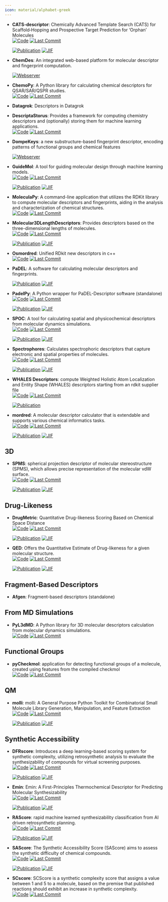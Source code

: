 ```yaml
---
icon: material/alphabet-greek
---
```





- **CATS-descriptor**: Chemically Advanced Template Search (CATS) for Scaffold‐Hopping and Prospective Target Prediction for ‘Orphan’ Molecules  
    [![Code](https://img.shields.io/github/stars/alexarnimueller/cats-descriptor?style=for-the-badge&logo=github)](https://github.com/alexarnimueller/cats-descriptor) 
    [![Last Commit](https://img.shields.io/github/last-commit/alexarnimueller/cats-descriptor?style=for-the-badge&logo=github)](https://github.com/alexarnimueller/cats-descriptor) 

    [![Publication](https://img.shields.io/badge/Publication-Citations:142-blue?style=for-the-badge&logo=bookstack)](https://doi.org/10.1002%2Fminf.201200141) 
    [![JIF](https://img.shields.io/badge/Impact_Factor-2.80-purple?style=for-the-badge&logo=academia)](https://doi.org/10.1002%2Fminf.201200141)



- **ChemDes**: An integrated web-based platform for molecular descriptor and fingerprint computation.  


    [![Webserver](https://img.shields.io/badge/Webserver-online-brightgreen?style=for-the-badge&logo=cachet&logoColor=65FF8F)](http://www.scbdd.com/chemdes/) 


- **ChemoPy**: A Python library for calculating chemical descriptors for QSAR/SAR/QSPR studies.  
    [![Code](https://img.shields.io/github/stars/ifyoungnet/Chemopy?tab=readme-ov-file?style=for-the-badge&logo=github)](https://github.com/ifyoungnet/Chemopy?tab=readme-ov-file) 
    [![Last Commit](https://img.shields.io/github/last-commit/ifyoungnet/Chemopy?tab=readme-ov-file?style=for-the-badge&logo=github)](https://github.com/ifyoungnet/Chemopy?tab=readme-ov-file) 




- **Datagrok**: Descriptors in Datagrok  




- **DescriptaStorus**: Provides a framework for computing chemistry descriptors and (optionally) storing them for machine learning applications.  
    [![Code](https://img.shields.io/github/stars/bp-kelley/descriptastorus?style=for-the-badge&logo=github)](https://github.com/bp-kelley/descriptastorus) 
    [![Last Commit](https://img.shields.io/github/last-commit/bp-kelley/descriptastorus?style=for-the-badge&logo=github)](https://github.com/bp-kelley/descriptastorus) 




- **DompeKeys**: a new substructure-based fingerprint descriptor, encoding patterns of functional groups and chemical features  


    [![Webserver](https://img.shields.io/badge/Webserver-online-brightgreen?style=for-the-badge&logo=cachet&logoColor=65FF8F)](https://dompekeys.exscalate.eu/) 


- **GuideMol**: A tool for guiding molecular design through machine learning models.  
    [![Code](https://img.shields.io/github/stars/jairesdesousa/guidemol?style=for-the-badge&logo=github)](https://github.com/jairesdesousa/guidemol) 
    [![Last Commit](https://img.shields.io/github/last-commit/jairesdesousa/guidemol?style=for-the-badge&logo=github)](https://github.com/jairesdesousa/guidemol) 

    [![Publication](https://img.shields.io/badge/Publication-Citations:8-blue?style=for-the-badge&logo=bookstack)](https://doi.org/10.1002/minf.202300190) 
    [![JIF](https://img.shields.io/badge/Impact_Factor-2.80-purple?style=for-the-badge&logo=academia)](https://doi.org/10.1002/minf.202300190)



- **MoleculaPy**: A command-line application that utilizes the RDKit library to compute molecular descriptors and fingerprints, aiding in the analysis and characterization of chemical structures.  
    [![Code](https://img.shields.io/github/stars/kamilpytlak/MoleculaPy?style=for-the-badge&logo=github)](https://github.com/kamilpytlak/MoleculaPy) 
    [![Last Commit](https://img.shields.io/github/last-commit/kamilpytlak/MoleculaPy?style=for-the-badge&logo=github)](https://github.com/kamilpytlak/MoleculaPy) 




- **Molecular3DLengthDescriptors**: Provides descriptors based on the three-dimensional lengths of molecules.  
    [![Code](https://img.shields.io/github/stars/ThomasJewson/Molecular3DLengthDescriptors?style=for-the-badge&logo=github)](https://github.com/ThomasJewson/Molecular3DLengthDescriptors) 
    [![Last Commit](https://img.shields.io/github/last-commit/ThomasJewson/Molecular3DLengthDescriptors?style=for-the-badge&logo=github)](https://github.com/ThomasJewson/Molecular3DLengthDescriptors) 

    [![Publication](https://img.shields.io/badge/Publication-Citations:37-blue?style=for-the-badge&logo=bookstack)](https://doi.org/10.1021/acs.jcim.6b00565) 
    [![JIF](https://img.shields.io/badge/Impact_Factor-5.60-purple?style=for-the-badge&logo=academia)](https://doi.org/10.1021/acs.jcim.6b00565)



- **Osmordred**: Unified RDkit new descriptors in c++  
    [![Code](https://img.shields.io/github/stars/osmoai/osmordred?style=for-the-badge&logo=github)](https://github.com/osmoai/osmordred) 
    [![Last Commit](https://img.shields.io/github/last-commit/osmoai/osmordred?style=for-the-badge&logo=github)](https://github.com/osmoai/osmordred) 




- **PaDEL**: A software for calculating molecular descriptors and fingerprints.  

    [![Publication](https://img.shields.io/badge/Publication-Citations:2181-blue?style=for-the-badge&logo=bookstack)](https://doi.org/10.1002/jcc.21707) 
    [![JIF](https://img.shields.io/badge/Impact_Factor-3.40-purple?style=for-the-badge&logo=academia)](https://doi.org/10.1002/jcc.21707)



- **PadelPy**: A Python wrapper for PaDEL-Descriptor software (standalone)  
    [![Code](https://img.shields.io/github/stars/ecrl/padelpy?style=for-the-badge&logo=github)](https://github.com/ecrl/padelpy) 
    [![Last Commit](https://img.shields.io/github/last-commit/ecrl/padelpy?style=for-the-badge&logo=github)](https://github.com/ecrl/padelpy) 

    [![Publication](https://img.shields.io/badge/Publication-Citations:2181-blue?style=for-the-badge&logo=bookstack)](https://doi.org/10.1002/jcc.21707) 
    [![JIF](https://img.shields.io/badge/Impact_Factor-3.40-purple?style=for-the-badge&logo=academia)](https://doi.org/10.1002/jcc.21707)



- **SPOC**: A tool for calculating spatial and physicochemical descriptors from molecular dynamics simulations.  
    [![Code](https://img.shields.io/github/stars/WhitestoneYang/spoc?style=for-the-badge&logo=github)](https://github.com/WhitestoneYang/spoc) 
    [![Last Commit](https://img.shields.io/github/last-commit/WhitestoneYang/spoc?style=for-the-badge&logo=github)](https://github.com/WhitestoneYang/spoc) 

    [![Publication](https://img.shields.io/badge/Publication-Citations:18-blue?style=for-the-badge&logo=bookstack)](https://doi.org/10.1002/cphc.202200255) 
    [![JIF](https://img.shields.io/badge/Impact_Factor-2.30-purple?style=for-the-badge&logo=academia)](https://doi.org/10.1002/cphc.202200255)



- **Spectrophores**: Calculates spectrophoric descriptors that capture electronic and spatial properties of molecules.  
    [![Code](https://img.shields.io/github/stars/silicos-it/spectrophore?style=for-the-badge&logo=github)](https://github.com/silicos-it/spectrophore) 
    [![Last Commit](https://img.shields.io/github/last-commit/silicos-it/spectrophore?style=for-the-badge&logo=github)](https://github.com/silicos-it/spectrophore) 

    [![Publication](https://img.shields.io/badge/Publication-Citations:14-blue?style=for-the-badge&logo=bookstack)](https://doi.org/10.1186/s13321-018-0268-9) 
    [![JIF](https://img.shields.io/badge/Impact_Factor-7.10-purple?style=for-the-badge&logo=academia)](https://doi.org/10.1186/s13321-018-0268-9)



- **WHALES Descriptors**: compute Weighted Holistic Atom Localization and Entity Shape (WHALES) descriptors starting from an rdkit supplier file  
    [![Code](https://img.shields.io/github/stars/grisoniFr/whales_descriptors?style=for-the-badge&logo=github)](https://github.com/grisoniFr/whales_descriptors) 
    [![Last Commit](https://img.shields.io/github/last-commit/grisoniFr/whales_descriptors?style=for-the-badge&logo=github)](https://github.com/grisoniFr/whales_descriptors) 

    [![Publication](https://img.shields.io/badge/Publication-Citations:0-blue?style=for-the-badge&logo=bookstack)](None) 



- **mordred**: A molecular descriptor calculator that is extendable and supports various chemical informatics tasks.  
    [![Code](https://img.shields.io/github/stars/mordred-descriptor/mordred?style=for-the-badge&logo=github)](https://github.com/mordred-descriptor/mordred) 
    [![Last Commit](https://img.shields.io/github/last-commit/mordred-descriptor/mordred?style=for-the-badge&logo=github)](https://github.com/mordred-descriptor/mordred) 

    [![Publication](https://img.shields.io/badge/Publication-Citations:880-blue?style=for-the-badge&logo=bookstack)](https://doi.org/10.1186/s13321-018-0258-y) 
    [![JIF](https://img.shields.io/badge/Impact_Factor-7.10-purple?style=for-the-badge&logo=academia)](https://doi.org/10.1186/s13321-018-0258-y)


## **3D**


- **SPMS**: spherical projection descriptor of molecular stereostructure (SPMS), which allows precise representation of the molecular vdW surface.  
    [![Code](https://img.shields.io/github/stars/licheng-xu-echo/SPMS?style=for-the-badge&logo=github)](https://github.com/licheng-xu-echo/SPMS) 
    [![Last Commit](https://img.shields.io/github/last-commit/licheng-xu-echo/SPMS?style=for-the-badge&logo=github)](https://github.com/licheng-xu-echo/SPMS) 

    [![Publication](https://img.shields.io/badge/Publication-Citations:5-blue?style=for-the-badge&logo=bookstack)](https://doi.org/10.1055/s-0040-1705977) 
    [![JIF](https://img.shields.io/badge/Impact_Factor-1.70-purple?style=for-the-badge&logo=academia)](https://doi.org/10.1055/s-0040-1705977)


## **Drug-Likeness**


- **DrugMetric**: Quantitative Drug-likeness Scoring Based on Chemical Space Distance  
    [![Code](https://img.shields.io/github/stars/renly0313/DrugMetric?style=for-the-badge&logo=github)](https://github.com/renly0313/DrugMetric) 
    [![Last Commit](https://img.shields.io/github/last-commit/renly0313/DrugMetric?style=for-the-badge&logo=github)](https://github.com/renly0313/DrugMetric) 

    [![Publication](https://img.shields.io/badge/Publication-Citations:5-blue?style=for-the-badge&logo=bookstack)](https://doi.org/10.1093/bib/bbae321) 
    [![JIF](https://img.shields.io/badge/Impact_Factor-6.80-purple?style=for-the-badge&logo=academia)](https://doi.org/10.1093/bib/bbae321)



- **QED**: Offers the Quantitative Estimate of Drug-likeness for a given molecular structure.  
    [![Code](https://img.shields.io/github/stars/silicos-it/qed?style=for-the-badge&logo=github)](https://github.com/silicos-it/qed) 
    [![Last Commit](https://img.shields.io/github/last-commit/silicos-it/qed?style=for-the-badge&logo=github)](https://github.com/silicos-it/qed) 

    [![Publication](https://img.shields.io/badge/Publication-Citations:1425-blue?style=for-the-badge&logo=bookstack)](https://doi.org/10.1038/nchem.1243) 
    [![JIF](https://img.shields.io/badge/Impact_Factor-19.20-purple?style=for-the-badge&logo=academia)](https://doi.org/10.1038/nchem.1243)


## **Fragment-Based Descriptors**


- **Afgen**: Fragment-based descriptors (standalone)  



## **From MD Simulations**


- **PyL3dMD**: A Python library for 3D molecular descriptors calculation from molecular dynamics simulations.  
    [![Code](https://img.shields.io/github/stars/panwarp/PyL3dMD?style=for-the-badge&logo=github)](https://github.com/panwarp/PyL3dMD) 
    [![Last Commit](https://img.shields.io/github/last-commit/panwarp/PyL3dMD?style=for-the-badge&logo=github)](https://github.com/panwarp/PyL3dMD) 



## **Functional Groups**


- **pyCheckmol**: application for detecting functional groups of a molecule, created using features from the compiled checkmol  
    [![Code](https://img.shields.io/github/stars/jeffrichardchemistry/pyCheckmol?style=for-the-badge&logo=github)](https://github.com/jeffrichardchemistry/pyCheckmol) 
    [![Last Commit](https://img.shields.io/github/last-commit/jeffrichardchemistry/pyCheckmol?style=for-the-badge&logo=github)](https://github.com/jeffrichardchemistry/pyCheckmol) 



## **QM**


- **molli**: molli: A General Purpose Python Toolkit for Combinatorial Small Molecule Library Generation, Manipulation, and Feature Extraction  
    [![Code](https://img.shields.io/github/stars/SEDenmarkLab/molli?style=for-the-badge&logo=github)](https://github.com/SEDenmarkLab/molli) 
    [![Last Commit](https://img.shields.io/github/last-commit/SEDenmarkLab/molli?style=for-the-badge&logo=github)](https://github.com/SEDenmarkLab/molli) 

    [![Publication](https://img.shields.io/badge/Publication-Citations:0-blue?style=for-the-badge&logo=bookstack)](https://doi.org/10.1021/acs.jcim.4c00424) 
    [![JIF](https://img.shields.io/badge/Impact_Factor-5.60-purple?style=for-the-badge&logo=academia)](https://doi.org/10.1021/acs.jcim.4c00424)


## **Synthetic Accessibility**


- **DFRscore**: Introduces a deep learning-based scoring system for synthetic complexity, utilizing retrosynthetic analysis to evaluate the synthesizability of compounds for virtual screening purposes.  
    [![Code](https://img.shields.io/github/stars/Hwoo-Kim/DFRscore?style=for-the-badge&logo=github)](https://github.com/Hwoo-Kim/DFRscore) 
    [![Last Commit](https://img.shields.io/github/last-commit/Hwoo-Kim/DFRscore?style=for-the-badge&logo=github)](https://github.com/Hwoo-Kim/DFRscore) 

    [![Publication](https://img.shields.io/badge/Publication-Citations:6-blue?style=for-the-badge&logo=bookstack)](https://doi.org/10.1021/acs.jcim.3c01134) 
    [![JIF](https://img.shields.io/badge/Impact_Factor-5.60-purple?style=for-the-badge&logo=academia)](https://doi.org/10.1021/acs.jcim.3c01134)



- **Emin**: Emin: A First-Principles Thermochemical Descriptor for Predicting Molecular Synthesizability  
    [![Code](https://img.shields.io/github/stars/andrewlee1030/Emin-A-First-Principles-Thermochemical-Descriptor-for-Predicting-Molecular-Synthesizability?style=for-the-badge&logo=github)](https://github.com/andrewlee1030/Emin-A-First-Principles-Thermochemical-Descriptor-for-Predicting-Molecular-Synthesizability) 
    [![Last Commit](https://img.shields.io/github/last-commit/andrewlee1030/Emin-A-First-Principles-Thermochemical-Descriptor-for-Predicting-Molecular-Synthesizability?style=for-the-badge&logo=github)](https://github.com/andrewlee1030/Emin-A-First-Principles-Thermochemical-Descriptor-for-Predicting-Molecular-Synthesizability) 

    [![Publication](https://img.shields.io/badge/Publication-Citations:1-blue?style=for-the-badge&logo=bookstack)](https://doi.org/10.1021/acs.jcim.3c01583) 
    [![JIF](https://img.shields.io/badge/Impact_Factor-5.60-purple?style=for-the-badge&logo=academia)](https://doi.org/10.1021/acs.jcim.3c01583)



- **RAScore**: rapid machine learned synthesizability classification from AI driven retrosynthetic planning.  
    [![Code](https://img.shields.io/github/stars/reymond-group/RAscore?style=for-the-badge&logo=github)](https://github.com/reymond-group/RAscore) 
    [![Last Commit](https://img.shields.io/github/last-commit/reymond-group/RAscore?style=for-the-badge&logo=github)](https://github.com/reymond-group/RAscore) 

    [![Publication](https://img.shields.io/badge/Publication-Citations:96-blue?style=for-the-badge&logo=bookstack)](https://doi.org/10.1039/d0sc05401a) 
    [![JIF](https://img.shields.io/badge/Impact_Factor-7.60-purple?style=for-the-badge&logo=academia)](https://doi.org/10.1039/d0sc05401a)



- **SAScore**: The Synthetic Accessibility Score (SAScore) aims to assess the synthetic difficulty of chemical compounds.  
    [![Code](https://img.shields.io/github/stars/rdkit/rdkit/tree/master/Contrib/SA_Score?style=for-the-badge&logo=github)](https://github.com/rdkit/rdkit/tree/master/Contrib/SA_Score) 
    [![Last Commit](https://img.shields.io/github/last-commit/rdkit/rdkit/tree/master/Contrib/SA_Score?style=for-the-badge&logo=github)](https://github.com/rdkit/rdkit/tree/master/Contrib/SA_Score) 

    [![Publication](https://img.shields.io/badge/Publication-Citations:1029-blue?style=for-the-badge&logo=bookstack)](https://doi.org/10.1186/1758-2946-1-8) 
    [![JIF](https://img.shields.io/badge/Impact_Factor-7.10-purple?style=for-the-badge&logo=academia)](https://doi.org/10.1186/1758-2946-1-8)



- **SCscore**: SCScore is a synthetic complexity score that assigns a value between 1 and 5 to a molecule, based on the premise that published reactions should exhibit an increase in synthetic complexity.  
    [![Code](https://img.shields.io/github/stars/connorcoley/scscore?style=for-the-badge&logo=github)](https://github.com/connorcoley/scscore) 
    [![Last Commit](https://img.shields.io/github/last-commit/connorcoley/scscore?style=for-the-badge&logo=github)](https://github.com/connorcoley/scscore) 



